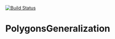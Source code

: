 [![Build Status](https://travis-ci.org/ponomNikita/PolygonsGeneralization.svg?branch=MaltiKeyDictionary)](https://travis-ci.org/ponomNikita/PolygonsGeneralization)
# PolygonsGeneralization
